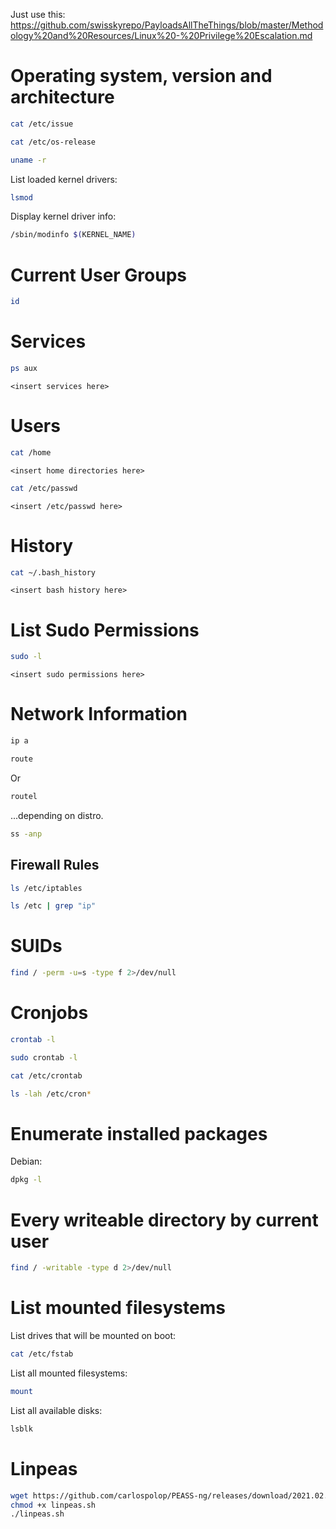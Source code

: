 Just use this: https://github.com/swisskyrepo/PayloadsAllTheThings/blob/master/Methodology%20and%20Resources/Linux%20-%20Privilege%20Escalation.md

# Operating system, version and architecture
```bash
cat /etc/issue
```
```bash
cat /etc/os-release
```
```bash
uname -r
```
List loaded kernel drivers:
```bash
lsmod
```
Display kernel driver info:
```bash
/sbin/modinfo $(KERNEL_NAME)
```
# Current User Groups
```bash
id
```
# Services
```bash
ps aux
```
```
<insert services here>
```
# Users
```bash
cat /home
```
```
<insert home directories here>
```
```bash
cat /etc/passwd
```
```
<insert /etc/passwd here>
```
# History
```bash
cat ~/.bash_history
```
```
<insert bash history here>
```
# List Sudo Permissions
```bash
sudo -l
```
```
<insert sudo permissions here>
```
# Network Information
```bash
ip a
```
```bash
route
```
Or
```bash
routel
```
...depending on distro.
```bash
ss -anp
```
## Firewall Rules
```bash
ls /etc/iptables
```
```bash
ls /etc | grep "ip"
```
# SUIDs
```bash
find / -perm -u=s -type f 2>/dev/null
```
# Cronjobs
```bash
crontab -l
```
```bash
sudo crontab -l
```
```bash
cat /etc/crontab
```
```bash
ls -lah /etc/cron*
```
# Enumerate installed packages
Debian:
```bash
dpkg -l
```
# Every writeable directory by current user
```bash
find / -writable -type d 2>/dev/null
```
# List mounted filesystems
List drives that will be mounted on boot:
```bash
cat /etc/fstab
```
List all mounted filesystems:
```bash
mount
```
List all available disks:
```bash
lsblk
```
# Linpeas
```bash
wget https://github.com/carlospolop/PEASS-ng/releases/download/2021.02.20/linpeas.sh
chmod +x linpeas.sh
./linpeas.sh
```
